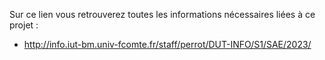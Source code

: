 Sur ce lien vous retrouverez toutes les informations nécessaires liées à ce projet : 
- http://info.iut-bm.univ-fcomte.fr/staff/perrot/DUT-INFO/S1/SAE/2023/
